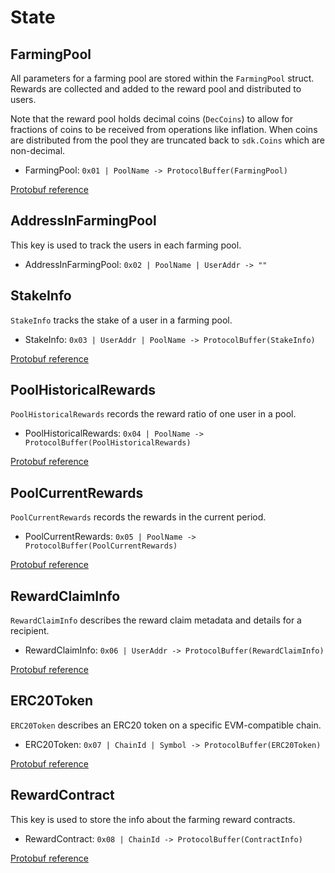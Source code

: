 <!--
order: 2
-->

# State

## FarmingPool

All parameters for a farming pool are stored within the
`FarmingPool` struct. Rewards are collected and added to the reward pool and distributed to users.

Note that the reward pool holds decimal coins (`DecCoins`) to allow
for fractions of coins to be received from operations like inflation.
When coins are distributed from the pool they are truncated back to
`sdk.Coins` which are non-decimal.

- FarmingPool: `0x01 | PoolName -> ProtocolBuffer(FarmingPool)`

[Protobuf reference](https://github.com/celer-network/sgn-v2/blob/7083316f71a4e794c89a737cd09eb7c1ae38106f/proto/sgn/farming/v1/farming.proto#L27)

## AddressInFarmingPool

This key is used to track the users in each farming pool.

- AddressInFarmingPool: `0x02 | PoolName | UserAddr -> ""`

## StakeInfo

`StakeInfo` tracks the stake of a user in a farming pool.

- StakeInfo: `0x03 | UserAddr | PoolName -> ProtocolBuffer(StakeInfo)`

[Protobuf reference](https://github.com/celer-network/sgn-v2/blob/7083316f71a4e794c89a737cd09eb7c1ae38106f/proto/sgn/farming/v1/farming.proto#L63)

## PoolHistoricalRewards

`PoolHistoricalRewards` records the reward ratio of one user in a pool.

- PoolHistoricalRewards: `0x04 | PoolName -> ProtocolBuffer(PoolHistoricalRewards)`

[Protobuf reference](https://github.com/celer-network/sgn-v2/blob/7083316f71a4e794c89a737cd09eb7c1ae38106f/proto/sgn/farming/v1/farming.proto#L72)

## PoolCurrentRewards

`PoolCurrentRewards` records the rewards in the current period.

- PoolCurrentRewards: `0x05 | PoolName -> ProtocolBuffer(PoolCurrentRewards)`

[Protobuf reference](https://github.com/celer-network/sgn-v2/blob/7083316f71a4e794c89a737cd09eb7c1ae38106f/proto/sgn/farming/v1/farming.proto#L82)

## RewardClaimInfo

`RewardClaimInfo` describes the reward claim metadata and details for a recipient.

- RewardClaimInfo: `0x06 | UserAddr -> ProtocolBuffer(RewardClaimInfo)`

[Protobuf reference](https://github.com/celer-network/sgn-v2/blob/7083316f71a4e794c89a737cd09eb7c1ae38106f/proto/sgn/farming/v1/farming.proto#L139)

## ERC20Token

`ERC20Token` describes an ERC20 token on a specific EVM-compatible chain.

- ERC20Token: `0x07 | ChainId | Symbol -> ProtocolBuffer(ERC20Token)`

[Protobuf reference](https://github.com/celer-network/sgn-v2/blob/7083316f71a4e794c89a737cd09eb7c1ae38106f/proto/sgn/common/v1/common.proto#L257)

## RewardContract

This key is used to store the info about the farming reward contracts.

- RewardContract: `0x08 | ChainId -> ProtocolBuffer(ContractInfo)`

[Protobuf reference](https://github.com/celer-network/sgn-v2/blob/7083316f71a4e794c89a737cd09eb7c1ae38106f/proto/sgn/common/v1/common.proto#L17)
